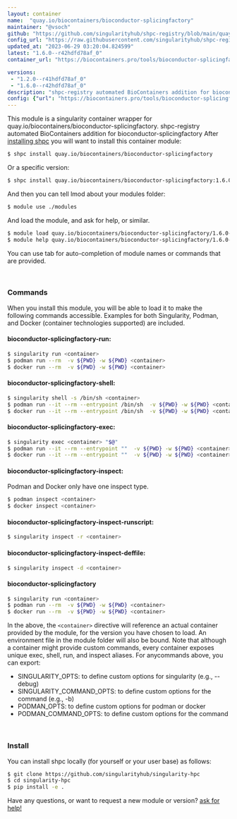 ```yaml
---
layout: container
name:  "quay.io/biocontainers/bioconductor-splicingfactory"
maintainer: "@vsoch"
github: "https://github.com/singularityhub/shpc-registry/blob/main/quay.io/biocontainers/bioconductor-splicingfactory/container.yaml"
config_url: "https://raw.githubusercontent.com/singularityhub/shpc-registry/main/quay.io/biocontainers/bioconductor-splicingfactory/container.yaml"
updated_at: "2023-06-29 03:20:04.824599"
latest: "1.6.0--r42hdfd78af_0"
container_url: "https://biocontainers.pro/tools/bioconductor-splicingfactory"

versions:
 - "1.2.0--r41hdfd78af_0"
 - "1.6.0--r42hdfd78af_0"
description: "shpc-registry automated BioContainers addition for bioconductor-splicingfactory"
config: {"url": "https://biocontainers.pro/tools/bioconductor-splicingfactory", "maintainer": "@vsoch", "description": "shpc-registry automated BioContainers addition for bioconductor-splicingfactory", "latest": {"1.6.0--r42hdfd78af_0": "sha256:bcc0747e6f194d742201253642ae5f1fa9d90751d019e1a8f3aeb9bbcf0cf564"}, "tags": {"1.2.0--r41hdfd78af_0": "sha256:22d5b3e37ad08070b1bb355dd341198ccdbe151ef4a676524ad0bd951662a97c", "1.6.0--r42hdfd78af_0": "sha256:bcc0747e6f194d742201253642ae5f1fa9d90751d019e1a8f3aeb9bbcf0cf564"}, "docker": "quay.io/biocontainers/bioconductor-splicingfactory"}
---
```


This module is a singularity container wrapper for quay.io/biocontainers/bioconductor-splicingfactory.
shpc-registry automated BioContainers addition for bioconductor-splicingfactory
After [installing shpc](#install) you will want to install this container module:


```bash
$ shpc install quay.io/biocontainers/bioconductor-splicingfactory
```

Or a specific version:

```bash
$ shpc install quay.io/biocontainers/bioconductor-splicingfactory:1.6.0--r42hdfd78af_0
```

And then you can tell lmod about your modules folder:

```bash
$ module use ./modules
```

And load the module, and ask for help, or similar.

```bash
$ module load quay.io/biocontainers/bioconductor-splicingfactory/1.6.0--r42hdfd78af_0
$ module help quay.io/biocontainers/bioconductor-splicingfactory/1.6.0--r42hdfd78af_0
```

You can use tab for auto-completion of module names or commands that are provided.

<br>

### Commands

When you install this module, you will be able to load it to make the following commands accessible.
Examples for both Singularity, Podman, and Docker (container technologies supported) are included.

#### bioconductor-splicingfactory-run:

```bash
$ singularity run <container>
$ podman run --rm  -v ${PWD} -w ${PWD} <container>
$ docker run --rm  -v ${PWD} -w ${PWD} <container>
```

#### bioconductor-splicingfactory-shell:

```bash
$ singularity shell -s /bin/sh <container>
$ podman run --it --rm --entrypoint /bin/sh  -v ${PWD} -w ${PWD} <container>
$ docker run --it --rm --entrypoint /bin/sh  -v ${PWD} -w ${PWD} <container>
```

#### bioconductor-splicingfactory-exec:

```bash
$ singularity exec <container> "$@"
$ podman run --it --rm --entrypoint ""  -v ${PWD} -w ${PWD} <container> "$@"
$ docker run --it --rm --entrypoint ""  -v ${PWD} -w ${PWD} <container> "$@"
```

#### bioconductor-splicingfactory-inspect:

Podman and Docker only have one inspect type.

```bash
$ podman inspect <container>
$ docker inspect <container>
```

#### bioconductor-splicingfactory-inspect-runscript:

```bash
$ singularity inspect -r <container>
```

#### bioconductor-splicingfactory-inspect-deffile:

```bash
$ singularity inspect -d <container>
```



#### bioconductor-splicingfactory

```bash
$ singularity run <container>
$ podman run --rm  -v ${PWD} -w ${PWD} <container>
$ docker run --rm  -v ${PWD} -w ${PWD} <container>
```


In the above, the `<container>` directive will reference an actual container provided
by the module, for the version you have chosen to load. An environment file in the
module folder will also be bound. Note that although a container
might provide custom commands, every container exposes unique exec, shell, run, and
inspect aliases. For anycommands above, you can export:

 - SINGULARITY_OPTS: to define custom options for singularity (e.g., --debug)
 - SINGULARITY_COMMAND_OPTS: to define custom options for the command (e.g., -b)
 - PODMAN_OPTS: to define custom options for podman or docker
 - PODMAN_COMMAND_OPTS: to define custom options for the command

<br>

### Install

You can install shpc locally (for yourself or your user base) as follows:

```bash
$ git clone https://github.com/singularityhub/singularity-hpc
$ cd singularity-hpc
$ pip install -e .
```

Have any questions, or want to request a new module or version? [ask for help!](https://github.com/singularityhub/singularity-hpc/issues)